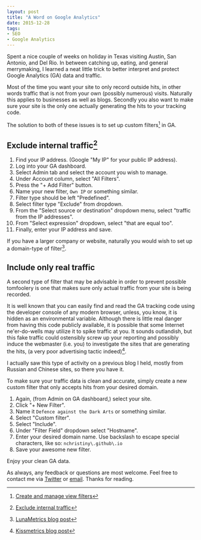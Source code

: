 ```yaml
---
layout: post
title: "A Word on Google Analytics"
date: 2015-12-28
tags:
- SEO
- Google Analytics
---
```


Spent a nice couple of weeks on holiday in Texas visiting Austin, San Antonio, and Del Rio. In between catching up, eating, and general merrymaking, I learned a neat little trick to better interpret and protect Google Analytics (GA) data and traffic. <!-- more -->

Most of the time you want your site to only record outside hits, in other words traffic that is not from your own (possibly numerous) visits. Naturally this applies to businesses as well as blogs. Secondly you also want to make sure your site is the only one actually generating the hits to your tracking code.

The solution to both of these issues is to set up custom filters[^fn-ga_filter] in GA.

## Exclude internal traffic[^fn-ga_exclude]

1. Find your IP address. (Google "My IP" for your public IP address).
2. Log into your GA dashboard.
3. Select Admin tab and select the account you wish to manage.
4. Under Account column, select "All Filters".
5. Press the "+ Add Filter" button.
6. Name your new filter, `Own IP` or something similar.
7. Filter type should be left "Predefined".
8. Select filter type "Exclude" from dropdown.
9. From the "Select source or destination" dropdown menu, select "traffic from the IP addresses".
10. From "Select expression" dropdown, select "that are equal too".
11. Finally, enter your IP address and save.

If you have a larger company or website, naturally you would wish to set up a domain-type of filter[^fn-ga_domain_filter].

## Include only real traffic
A second type of filter that may be advisable in order to prevent possible tomfoolery is one that makes sure only actual traffic from your site is being recorded.

It is well known that you can easily find and read the GA tracking code using the developer console of any modern browser, unless, you know, it is hidden as an environmental variable. Although there is little real danger from having this code publicly available, it is possible that some Internet ne'er-do-wells may utilize it to spike traffic at you. It sounds outlandish, but this fake traffic could ostensibly screw up your reporting and possibly induce the webmaster (i.e. you) to investigate the sites that are generating the hits, (a very poor advertising tactic indeed)[^fn-ga_protection].

I actually saw this type of activity on a previous blog I held, mostly from Russian and Chinese sites, so there you have it.

To make sure your traffic data is clean and accurate, simply create a new custom filter that only accepts hits from your desired domain.

1. Again, (from Admin on GA dashboard,) select your site.
2. Click "+ New Filter".
3. Name it `Defence against the Dark Arts` or something similar.
4. Select "Custom filter".
5. Select "Include".
6. Under "Filter Field" dropdown select "Hostname".
7. Enter your desired domain name. Use backslash to escape special characters, like so: `nchristiny\.github\.io`
8. Save your awesome new filter.

Enjoy your clean GA data.

As always, any feedback or questions are most welcome. Feel free to contact me via [Twitter](https://twitter.com/ChileanNick) or [email](mailto:nchristiny@gmail.com). Thanks for reading.

[^fn-ga_filter]: [Create and manage view filters](https://support.google.com/analytics/answer/1034823)

[^fn-ga_exclude]: [Exclude internal traffic](https://support.google.com/analytics/answer/1034840)

[^fn-ga_domain_filter]: [LunaMetrics blog post](http://www.lunametrics.com/blog/2015/04/27/internal-traffic-google-analytics/)

[^fn-ga_protection]: [Kissmetrics blog post](https://blog.kissmetrics.com/protect-analytics-from-hacking/)

